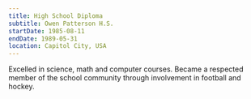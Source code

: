 ```yaml
---
title: High School Diploma
subtitle: Owen Patterson H.S.
startDate: 1985-08-11
endDate: 1989-05-31
location: Capitol City, USA
---
```


Excelled in science, math and computer courses. Became a respected member of the school community through involvement in football and hockey.
